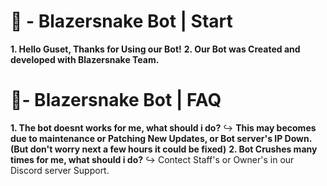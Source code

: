 # 🤖 - Blazersnake Bot | Start 

**1. Hello Guset, Thanks for Using our Bot!**
**2. Our Bot was Created and developed with Blazersnake Team.**

# 📌- Blazersnake Bot | FAQ

**1. The bot doesnt works for me, what should i do?**
   ↪ **This may becomes due to maintenance or Patching New Updates, or Bot server's IP Down. (But don't worry next a few hours it could be fixed)**
**2. Bot Crushes many times for me, what should i do?**
   ↪ Contect Staff's or Owner's in our Discord server Support.
